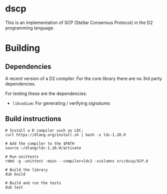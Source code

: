 # dscp

This is an implementation of SCP (Stellar Consensus Protocol) in the D2 programming language.

# Building

## Dependencies

A recent version of a D2 compiler. For the core library there are no 3rd party dependencies.

For testing these are the dependencies:
- `libsodium`:  For generating / verifying signatures

## Build instructions

```console
# Install a D compiler such as LDC:
curl https://dlang.org/install.sh | bash -s ldc-1.20.0

# Add the compiler to the $PATH
source ~/dlang/ldc-1.20.0/activate

# Run unittests
rdmd -g -unittest -main --compiler=ldc2 -vcolumns src/dscp/SCP.d

# Build the library
dub build

# Build and run the tests
dub test
```
